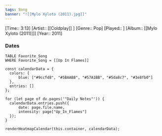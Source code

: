 ```yaml
---
tags: Song  
banner: "![[Mylo Xyloto (2011).jpg]]"
---
```

[Time:: 3:13]
[Artist:: [[Coldplay]] ]
[Genre:: Pop]
[Played:: ]
[Album:: [[Mylo Xyloto (2011)]]]
[Year:: 2011]
### Dates
````dataview
TABLE Favorite_Song
WHERE Favorite_Song = [[Up In Flames]]
````
  ```dataviewjs
const calendarData = { 
	colors: { 
		blue: ["#9ccfd8", "#5BAAB8", "#57A1BB", "#5da8c7", "#3e8fb0"] 
	}, 
	entries: [] 
}; 

for (let page of dv.pages('"Daily Notes"')) { 
	calendarData.entries.push({ 
		date: page.file.name, 
		intensity: page["Up_In_Flames"]
	}); 
} 

renderHeatmapCalendar(this.container, calendarData);
```
